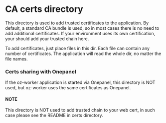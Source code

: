 # CA certs directory

This directory is used to add trusted certificates to the application.
By default, a standard CA bundle is used, so in most cases there
is no need to add additional certificates. If your environment uses its
own certification, your should add your trusted chain here.

To add certificates, just place files in this dir. Each file can contain any 
number of certificates. The application will read the whole dir, no matter the 
file names.

### Certs sharing with Onepanel

If the oz-worker application is started via Onepanel, this directory is NOT 
used, but oz-worker uses the same certificates as Onepanel.

#### NOTE

This directory is NOT used to add trusted chain to your web cert, in such
case please see the README in certs directory.